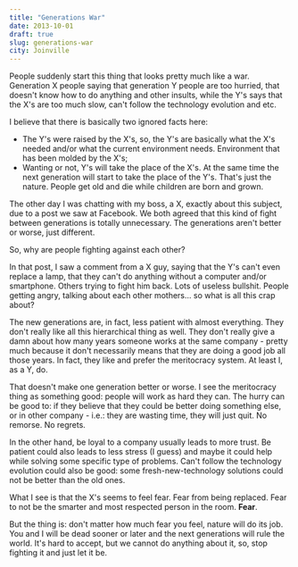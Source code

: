 ```yaml
---
title: "Generations War"
date: 2013-10-01
draft: true
slug: generations-war
city: Joinville
---
```


People suddenly start this thing that looks pretty much like a war. Generation X people saying that generation Y people are too hurried, that doesn't know how to do anything and other insults, while the Y's says that the X's are too much slow, can't follow the technology evolution and etc.

I believe that there is basically two ignored facts here:

- The Y's were raised by the X's, so, the Y's are basically what the X's needed and/or what the current environment needs. Environment that has been molded by the X's;
- Wanting or not, Y's will take the place of the X's. At the same time the next generation will start to take the place of the Y's. That's just the nature. People get old and die while children are born and grown.

The other day I was chatting with my boss, a X, exactly about this subject, due to a post we saw at Facebook. We both agreed that this kind of fight between generations is totally unnecessary. The generations aren't better or worse, just different.

So, why are people fighting against each other?

In that post, I saw a comment from a X guy, saying that the Y's can't even replace a lamp, that they can't do anything without a computer and/or smartphone. Others trying to fight him back. Lots of useless bullshit. People getting angry, talking about each other mothers… so what is all this crap about?

The new generations are, in fact, less patient with almost everything. They don't really like all this hierarchical thing as well. They don't really give a damn about how many years someone works at the same company - pretty much because it don't necessarily means that they are doing a good job all those years. In fact, they like and prefer the meritocracy system. At least I, as a Y, do.

That doesn't make one generation better or worse. I see the meritocracy thing as something good: people will work as hard they can. The hurry can be good to: if they believe that they could be better doing something else, or in other company - i.e.: they are wasting time, they will just quit. No remorse. No regrets.

In the other hand, be loyal to a company usually leads to more trust. Be patient could also leads to less stress (I guess) and maybe it could help while solving some specific type of problems. Can't follow the technology evolution could also be good: some fresh-new-technology solutions could not be better than the old ones.

What I see is that the X's seems to feel fear. Fear from being replaced. Fear to not be the smarter and most respected person in the room. **Fear**.

But the thing is: don't matter how much fear you feel, nature will do its job. You and I will be dead sooner or later and the next generations will rule the world. It's hard to accept, but we cannot do anything about it, so, stop fighting it and just let it be.